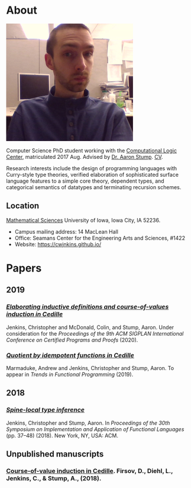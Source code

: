 

# About

![img](assets/me.jpg)

Computer Science PhD student working with the [Computational Logic Center](http://clc.cs.uiowa.edu/),
matriculated 2017 Aug. Advised by [Dr. Aaron Stump](http://homepage.divms.uiowa.edu/~astump/). [CV](assets/cv.pdf).

Research interests include the design of programming languages with
Curry-style type theories, verified elaboration of sophisticated surface language
features to a simple core theory, dependent types, and categorical semantics
of datatypes and terminating recursion schemes.


## Location

[Mathematical Sciences](http://www.divms.uiowa.edu/) University of Iowa, Iowa City, IA 52236.

-   Campus mailing address: 14 MacLean Hall
-   Office: Seamans Center for the Engineering Arts and Sciences, #1422
-   Website: <https://cwjnkins.github.io/>


# Papers


## 2019


### *[Elaborating inductive definitions and course-of-values induction in Cedille](assets/JMS20_Elaborating-Inductive-Definitions-and-COV-Induction-Cedille.pdf)*

Jenkins, Christopher and McDonald, Colin, and Stump, Aaron. Under
consideration for the *Proceedings of the 9th ACM SIGPLAN International
Conference on Certified Programs and Proofs* (2020).


### *[Quotient by idempotent functions in Cedille](assets/MJS19_Quotients-Idempotent-Functions-Cedille.pdf)*

Marmaduke, Andrew and Jenkins, Christopher and Stump, Aaron. To appear in
*Trends in Functional Programming* (2019).


## 2018


### *[Spine-local type inference](assets/JS18_Spine-local.pdf)*

Jenkins, Christopher and Stump, Aaron. In *Proceedings of the 30th Symposium
on Implementation and Application of Functional Languages* (pp. 37–48)
(2018). New York, NY, USA: ACM.


## Unpublished manuscripts


### [Course-of-value induction in Cedille](assets/FDJS18_CoV-Ind.pdf). Firsov, D., Diehl, L., Jenkins, C., & Stump, A., (2018).

